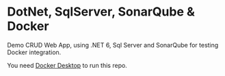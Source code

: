 # DotNet, SqlServer, SonarQube & Docker
Demo CRUD Web App, using .NET 6, Sql Server and SonarQube for testing Docker integration.

You need [Docker Desktop](https://www.docker.com/products/docker-desktop) to run this repo.